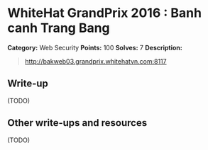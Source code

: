 # WhiteHat GrandPrix 2016 : Banh canh Trang Bang

**Category:** Web Security
**Points:** 100
**Solves:** 7
**Description:**

> http://bakweb03.grandprix.whitehatvn.com:8117

## Write-up

(TODO)

## Other write-ups and resources

(TODO)
